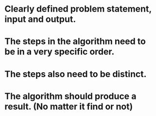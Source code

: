 # Clearly defined problem statement, input and output.
# The steps in the algorithm need to be in a very specific order.
# The steps also need to be distinct.
# The algorithm should produce a result. (No matter it find or not)
